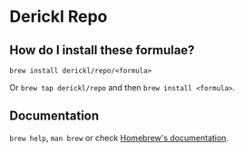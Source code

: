 # Derickl Repo

## How do I install these formulae?

`brew install derickl/repo/<formula>`

Or `brew tap derickl/repo` and then `brew install <formula>`.

## Documentation

`brew help`, `man brew` or check [Homebrew's documentation](https://docs.brew.sh).
